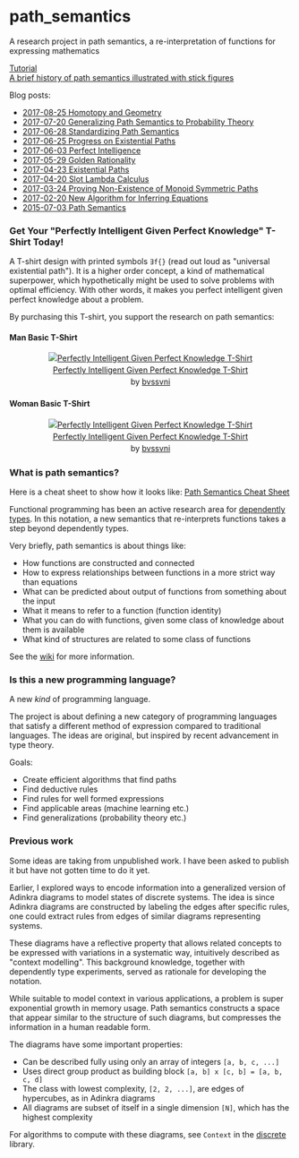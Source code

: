 # path_semantics
A research project in path semantics, a re-interpretation of functions for expressing mathematics

[Tutorial](https://github.com/advancedresearch/path_semantics/wiki/Tutorial-1:-Types)  
[A brief history of path semantics illustrated with stick figures](https://github.com/bvssvni/path_semantics/blob/master/papers-wip/history-of-path-semantics-illustrated.pdf)

Blog posts:

- [2017-08-25 Homotopy and Geometry](https://github.com/advancedresearch/advancedresearch.github.io/blob/master/blog/2017-08-25-homotopy-and-geometry.md)
- [2017-07-20 Generalizing Path Semantics to Probability Theory](https://github.com/advancedresearch/advancedresearch.github.io/blob/master/blog/2017-07-20-generalizing-path-semantics-to-probability-theory.md)
- [2017-06-28 Standardizing Path Semantics](https://github.com/advancedresearch/advancedresearch.github.io/blob/master/blog/2017-06-28-standardizing-path-semantics.md)
- [2017-06-25 Progress on Existential Paths](https://github.com/advancedresearch/advancedresearch.github.io/blob/master/blog/2017-06-25-progress-on-existential-paths.md)
- [2017-06-03 Perfect Intelligence](https://github.com/advancedresearch/advancedresearch.github.io/blob/master/blog/2017-06-03-perfect-intelligence.md)
- [2017-05-29 Golden Rationality](https://github.com/advancedresearch/advancedresearch.github.io/blob/master/blog/2017-05-29-golden-rationality.md)
- [2017-04-23 Existential Paths](http://blog.piston.rs/2017/04/23/existential-paths/)
- [2017-04-20 Slot Lambda Calculus](http://blog.piston.rs/2017/04/20/slot-lambda-calculus/)
- [2017-03-24 Proving Non-Existence of Monoid Symmetric Paths](http://blog.piston.rs/2017/03/24/proving-non-existence-of-monoid-symmetric-paths/)
- [2017-02-20 New Algorithm for Inferring Equations](http://blog.piston.rs/2017/02/20/new-algorithm-for-inferring-equations/)
- [2015-07-03 Path Semantics](http://blog.piston.rs/2015/07/03/path-semantics/)

### Get Your "Perfectly Intelligent Given Perfect Knowledge" T-Shirt Today!

A T-shirt design with printed symbols `∃f{}` (read out loud as "universal existential path").
It is a higher order concept, a kind of mathematical superpower, which hypothetically might be used to solve problems with optimal efficiency. With other words, it makes you perfect intelligent given perfect knowledge about a problem.

By purchasing this T-shirt, you support the research on path semantics:

#### Man Basic T-Shirt

 <div style="text-align:center;line-height:150%"> <a href="https://www.zazzle.com/perfectly_intelligent_given_perfect_knowledge_t_shirt-235515100047304821?rf=238435142389717543" rel="nofollow" > <img src="https://rlv.zcache.com/perfectly_intelligent_given_perfect_knowledge_t_shirt-r372977b0e3b944e5965727f02d403d40_k2gmx_325.jpg?bg=0xffffff" alt="Perfectly Intelligent Given Perfect Knowledge T-Shirt" style="border:0;" /> </a> <br /> <a href="https://www.zazzle.com/perfectly_intelligent_given_perfect_knowledge_t_shirt-235515100047304821?rf=238435142389717543" rel="nofollow" >Perfectly Intelligent Given Perfect Knowledge T-Shirt</a> <br />by <a href="https://www.zazzle.com/bvssvni?rf=238435142389717543" rel="nofollow">bvssvni</a> </div>

#### Woman Basic T-Shirt

 <div style="text-align:center;line-height:150%"> <a href="https://www.zazzle.com/perfectly_intelligent_given_perfect_knowledge_t_shirt-235236917750244863?rf=238435142389717543" rel="nofollow" > <img src="https://rlv.zcache.com/perfectly_intelligent_given_perfect_knowledge_t_shirt-r387d2ec7847b4f648f6b4540eefa7851_k2gmm_325.jpg?bg=0xffffff" alt="Perfectly Intelligent Given Perfect Knowledge T-Shirt" style="border:0;" /> </a> <br /> <a href="https://www.zazzle.com/perfectly_intelligent_given_perfect_knowledge_t_shirt-235236917750244863?rf=238435142389717543" rel="nofollow" >Perfectly Intelligent Given Perfect Knowledge T-Shirt</a> <br />by <a href="https://www.zazzle.com/bvssvni?rf=238435142389717543" rel="nofollow">bvssvni</a> </div>

### What is path semantics?

Here is a cheat sheet to show how it looks like: [Path Semantics Cheat Sheet](https://github.com/advancedresearch/path_semantics/blob/master/papers-wip/path-semantics-cheat-sheet.pdf)

Functional programming has been an active research area for [dependently types](https://en.wikipedia.org/wiki/Dependent_type).
In this notation, a new semantics that re-interprets functions takes a step beyond dependently types.

Very briefly, path semantics is about things like:

- How functions are constructed and connected
- How to express relationships between functions in a more strict way than equations
- What can be predicted about output of functions from something about the input
- What it means to refer to a function (function identity)
- What you can do with functions, given some class of knowledge about them is available
- What kind of structures are related to some class of functions

See the [wiki](https://github.com/advancedresearch/path_semantics/wiki) for more information.

### Is this a new programming language?

A new *kind* of programming language.

The project is about defining a new category of programming languages that satisfy a different method of expression compared to traditional languages.
The ideas are original, but inspired by recent advancement in type theory.

Goals:

- Create efficient algorithms that find paths
- Find deductive rules
- Find rules for well formed expressions
- Find applicable areas (machine learning etc.)
- Find generalizations (probability theory etc.)

### Previous work

Some ideas are taking from unpublished work. I have been asked to publish it but have not gotten time to do it yet.

Earlier, I explored ways to encode information into a generalized version of Adinkra diagrams to model states of discrete systems. The idea is since Adinkra diagrams are constructed by labeling the edges after specific rules, one could extract rules from edges of similar diagrams representing systems.

These diagrams have a reflective property that allows related concepts to be expressed with variations in a systematic way, intuitively described as "context modelling". This background knowledge, together with dependently type experiments, served as rationale for developing the notation.

While suitable to model context in various applications,
a problem is super exponential growth in memory usage.
Path semantics constructs a space that appear similar to the structure of such diagrams,
but compresses the information in a human readable form.

The diagrams have some important properties:

- Can be described fully using only an array of integers `[a, b, c, ...]`
- Uses direct group product as building block `[a, b] x [c, b] = [a, b, c, d]`
- The class with lowest complexity, `[2, 2, ...]`, are edges of hypercubes, as in Adinkra diagrams
- All diagrams are subset of itself in a single dimension `[N]`, which has the highest complexity

For algorithms to compute with these diagrams, see `Context` in the [discrete](https://github.com/bvssvni/discrete) library.
